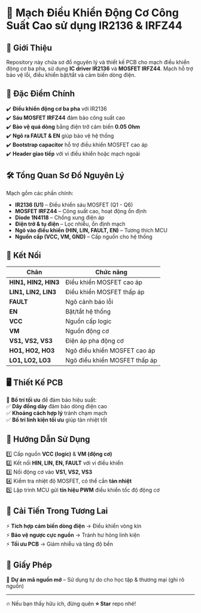 # 📌 Mạch Điều Khiển Động Cơ Công Suất Cao sử dụng IR2136 & IRFZ44  

## 📖 Giới Thiệu  
Repository này chứa sơ đồ nguyên lý và thiết kế PCB cho mạch điều khiển động cơ ba pha, sử dụng **IC driver IR2136** và **MOSFET IRFZ44**. Mạch hỗ trợ bảo vệ lỗi, điều khiển bật/tắt và cảm biến dòng điện.  

## 🚀 Đặc Điểm Chính  
✔️ **Điều khiển động cơ ba pha** với IR2136  
✔️ **Sáu MOSFET IRFZ44** đảm bảo công suất cao  
✔️ **Bảo vệ quá dòng** bằng điện trở cảm biến **0.05 Ohm**  
✔️ **Ngõ ra FAULT & EN** giúp bảo vệ hệ thống  
✔️ **Bootstrap capacitor** hỗ trợ điều khiển MOSFET cao áp  
✔️ **Header giao tiếp** với vi điều khiển hoặc mạch ngoài  

## 🛠 Tổng Quan Sơ Đồ Nguyên Lý  
Mạch gồm các phần chính:  
- **IR2136 (U1)** – Điều khiển sáu MOSFET (Q1 - Q6)  
- **MOSFET IRFZ44** – Công suất cao, hoạt động ổn định  
- **Diode 1N4118** – Chống xung điện áp  
- **Điện trở & tụ điện** – Lọc nhiễu, ổn định mạch  
- **Ngõ vào điều khiển (HIN, LIN, FAULT, EN)** – Tương thích MCU  
- **Nguồn cấp (VCC, VM, GND)** – Cấp nguồn cho hệ thống  

## 🔌 Kết Nối  
| Chân | Chức năng |  
|------|----------|  
| **HIN1, HIN2, HIN3** | Điều khiển MOSFET cao áp |  
| **LIN1, LIN2, LIN3** | Điều khiển MOSFET thấp áp |  
| **FAULT** | Ngõ cảnh báo lỗi |  
| **EN** | Bật/tắt hệ thống |  
| **VCC** | Nguồn cấp logic |  
| **VM** | Nguồn động cơ |  
| **VS1, VS2, VS3** | Điện áp pha động cơ |  
| **HO1, HO2, HO3** | Ngõ điều khiển MOSFET cao áp |  
| **LO1, LO2, LO3** | Ngõ điều khiển MOSFET thấp áp |  

## 🖥 Thiết Kế PCB  
📌 **Bố trí tối ưu** để đảm bảo hiệu suất:  
✅ **Dây đồng dày** đảm bảo dòng điện cao  
✅ **Khoảng cách hợp lý** tránh chạm mạch  
✅ **Bố trí linh kiện tối ưu** giúp tản nhiệt tốt  

## 🎯 Hướng Dẫn Sử Dụng  
1️⃣ Cấp nguồn **VCC (logic)** & **VM (động cơ)**  
2️⃣ Kết nối **HIN, LIN, EN, FAULT** với vi điều khiển  
3️⃣ Nối động cơ vào **VS1, VS2, VS3**  
4️⃣ Kiểm tra nhiệt độ MOSFET, có thể cần **tản nhiệt**  
5️⃣ Lập trình MCU gửi **tín hiệu PWM** điều khiển tốc độ động cơ  

## 🔄 Cải Tiến Trong Tương Lai  
⚡ **Tích hợp cảm biến dòng điện** → Điều khiển vòng kín  
⚡ **Bảo vệ ngược cực nguồn** → Tránh hư hỏng linh kiện  
⚡ **Tối ưu PCB** → Giảm nhiễu và tăng độ bền  

## 📜 Giấy Phép  
🚀 **Dự án mã nguồn mở** – Sử dụng tự do cho học tập & thương mại (ghi rõ nguồn)  

---

🔥 Nếu bạn thấy hữu ích, đừng quên **⭐ Star** repo nhé!  

